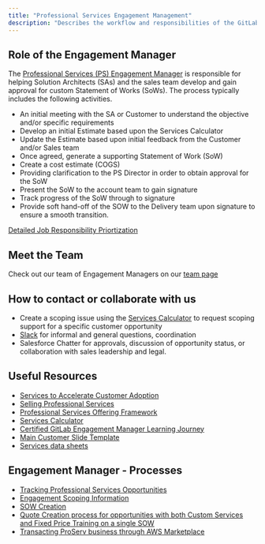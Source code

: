 ```yaml
---
title: "Professional Services Engagement Management"
description: "Describes the workflow and responsibilities of the GitLab Professional Services Engagement Manager."
---
```


## Role of the Engagement Manager

The [Professional Services (PS) Engagement Manager](/job-families/sales/job-professional-services-engagement-manager/) is responsible for helping Solution Architects (SAs) and the sales team develop and gain approval for custom Statement of Works (SoWs). The process typically includes the following activities.

- An initial meeting with the SA or Customer to understand the objective and/or specific requirements
- Develop an initial Estimate based upon the Services Calculator
- Update the Estimate based upon initial feedback from the Customer and/or Sales team
- Once agreed, generate a supporting Statement of Work (SoW)
- Create a cost estimate (COGS)
- Providing clarification to the PS Director in order to obtain approval for the SoW
- Present the SoW to the account team to gain signature
- Track progress of the SoW through to signature
- Provide soft hand-off of the SOW to the Delivery team upon signature to ensure a smooth transition.

[Detailed Job Responsibility Priortization](task-prioritization)

## Meet the Team

Check out our team of Engagement Managers on our [team page](/handbook/company/team/?department=practice-management)

## How to contact or collaborate with us

- Create a scoping issue using the [Services Calculator](https://services-calculator.gitlab.io) to request scoping support for a specific customer opportunity
- [Slack](/handbook/customer-success/professional-services-engineering/working-with/#slack) for informal and general questions, coordination
- Salesforce Chatter for approvals, discussion of opportunity status, or collaboration with sales leadership and legal.

## Useful Resources

- [Services to Accelerate Customer Adoption](/handbook/customer-success/professional-services-engineering/sales-enablement/)
- [Selling Professional Services](/handbook/customer-success/professional-services-engineering/selling/)
- [Professional Services Offering Framework](/handbook/customer-success/professional-services-engineering/framework/)
- [Services Calculator](https://services-calculator.gitlab.io)
- [Certified GitLab Engagement Manager Learning Journey](gitlab-certified-engagement-manager)
- [Main Customer Slide Template](https://gitlab.highspot.com/items/629a6d7cf089bbaa9e0d4fa7?lfrm=srp.0)
- [Services data sheets](https://gitlab.highspot.com/search?q=data+sheet)

## Engagement Manager - Processes

- [Tracking Professional Services Opportunities](tracking-opps/)
- [Engagement Scoping Information](scoping-information/)
- [SOW Creation](sow-processing/)
- [Quote Creation process for opportunities with both Custom Services and Fixed Price Training on a single SOW](/handbook/sales/field-operations/sales-operations/deal-desk/#creating-a-professional-services-quote-for-scopedcustom-education-or-services)
- [Transacting ProServ business through AWS Marketplace](aws-marketplace/)
